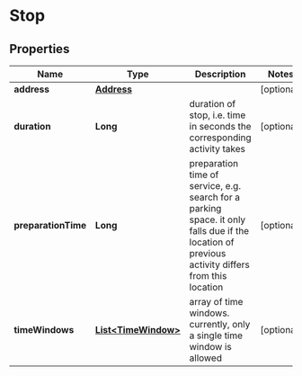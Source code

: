 
# Stop

## Properties
Name | Type | Description | Notes
------------ | ------------- | ------------- | -------------
**address** | [**Address**](Address.md) |  |  [optional]
**duration** | **Long** | duration of stop, i.e. time in seconds the corresponding activity takes |  [optional]
**preparationTime** | **Long** | preparation time of service, e.g. search for a parking space. it only falls due if the location of previous activity differs from this location |  [optional]
**timeWindows** | [**List&lt;TimeWindow&gt;**](TimeWindow.md) | array of time windows. currently, only a single time window is allowed |  [optional]



